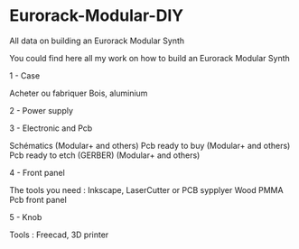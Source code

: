 # Eurorack-Modular-DIY
All data on building an Eurorack Modular Synth

You could find here all my work on how to build an Eurorack Modular Synth

1 - Case

Acheter ou fabriquer
Bois, aluminium

2 - Power supply

3 - Electronic and Pcb

Schématics (Modular+ and others)
Pcb ready to buy (Modular+ and others)
Pcb ready to etch (GERBER) (Modular+ and others)

4 - Front panel


The tools you need : Inkscape, LaserCutter or PCB sypplyer
Wood
PMMA
Pcb front panel

5 - Knob

Tools : Freecad, 3D printer


